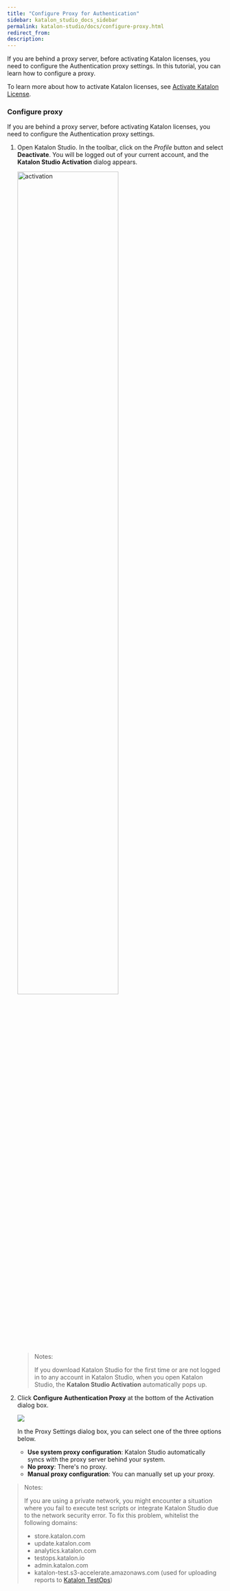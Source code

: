 ```yaml
---
title: "Configure Proxy for Authentication"
sidebar: katalon_studio_docs_sidebar
permalink: katalon-studio/docs/configure-proxy.html
redirect_from:
description:
---
```


If you are behind a proxy server, before activating Katalon licenses, you need to configure the Authentication proxy settings. In this tutorial, you can learn how to configure a proxy.

To learn more about how to activate Katalon licenses, see [Activate Katalon License](https://docs.katalon.com/katalon-studio/docs/activate-license.html).

### Configure proxy

If you are behind a proxy server, before activating Katalon licenses, you need to configure the Authentication proxy settings.

1. Open Katalon Studio. In the toolbar, click on the _Profile_ button and select **Deactivate**. You will be logged out of your current account, and the **Katalon Studio Activation** dialog appears.

    <img src="https://github.com/katalon-studio/docs-images/raw/master/katalon-studio/docs/activate-KSE/activation.png" alt="activation" width=70%>

    > Notes:
    >
    > If you download Katalon Studio for the first time or are not logged in to any account in Katalon Studio, when you open Katalon Studio, the **Katalon Studio Activation** automatically pops up.

2. Click **Configure Authentication Proxy** at the bottom of the Activation dialog box.

    <img src="https://github.com/katalon-studio/docs-images/raw/master/katalon-studio/docs/proxy-preferences/config-proxy-activation.png" width="">

    In the Proxy Settings dialog box, you can select one of the three options below.

    * **Use system proxy configuration**: Katalon Studio automatically syncs with the proxy server behind your system.
    * **No proxy**: There's no proxy.
    * **Manual proxy configuration**: You can manually set up your proxy.

> Notes:
>
> If you are using a private network, you might encounter a situation where you fail to execute test scripts or integrate Katalon Studio due to the network security error. To fix this problem, whitelist the following domains:
>
> * store.katalon.com
> * update.katalon.com
> * analytics.katalon.com
> * testops.katalon.io
> * admin.katalon.com
> * katalon-test.s3-accelerate.amazonaws.com (used for uploading reports to [Katalon TestOps](https://analytics.katalon.com))